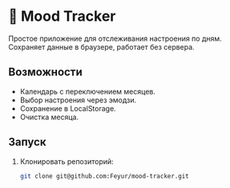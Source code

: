 # 📅 Mood Tracker

Простое приложение для отслеживания настроения по дням.  
Сохраняет данные в браузере, работает без сервера.

## Возможности
- Календарь с переключением месяцев.
- Выбор настроения через эмодзи.
- Сохранение в LocalStorage.
- Очистка месяца.

## Запуск
1. Клонировать репозиторий:
   ```bash
   git clone git@github.com:Feyur/mood-tracker.git

